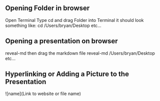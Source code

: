 ## Opening Folder in browser

Open Terminal
Type cd and drag Folder into Terminal
it should look something like: cd /Users/bryan/Desktop etc...

## Opening a presentation on browser

reveal-md then drag the markdown file
reveal-md /Users/bryan/Desktop etc...

## Hyperlinking or Adding a Picture to the Presentation

![name](Link to website or file name)
